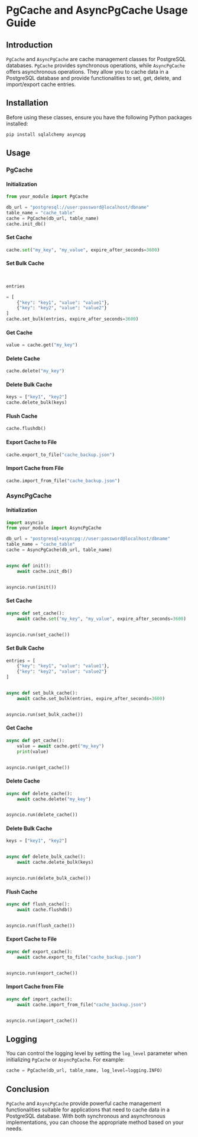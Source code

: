 # PgCache and AsyncPgCache Usage Guide

## Introduction

`PgCache` and `AsyncPgCache` are cache management classes for PostgreSQL databases. `PgCache` provides synchronous
operations, while `AsyncPgCache` offers asynchronous operations. They allow you to cache data in a PostgreSQL database
and provide functionalities to set, get, delete, and import/export cache entries.

## Installation

Before using these classes, ensure you have the following Python packages installed:

```bash
pip install sqlalchemy asyncpg
```

## Usage

### PgCache

#### Initialization

```python
from your_module import PgCache

db_url = "postgresql://user:password@localhost/dbname"
table_name = "cache_table"
cache = PgCache(db_url, table_name)
cache.init_db()
```

#### Set Cache

```python
cache.set("my_key", "my_value", expire_after_seconds=3600)
```

#### Set Bulk Cache

```python


entries

= [
    {"key": "key1", "value": "value1"},
    {"key": "key2", "value": "value2"}
]
cache.set_bulk(entries, expire_after_seconds=3600)
```

#### Get Cache

```python
value = cache.get("my_key")
```

#### Delete Cache

```python
cache.delete("my_key")
```

#### Delete Bulk Cache

```python
keys = ["key1", "key2"]
cache.delete_bulk(keys)
```

#### Flush Cache

```python
cache.flushdb()
```

#### Export Cache to File

```python
cache.export_to_file("cache_backup.json")
```

#### Import Cache from File

```python
cache.import_from_file("cache_backup.json")
```

### AsyncPgCache

#### Initialization

```python
import asyncio
from your_module import AsyncPgCache

db_url = "postgresql+asyncpg://user:password@localhost/dbname"
table_name = "cache_table"
cache = AsyncPgCache(db_url, table_name)


async def init():
    await cache.init_db()


asyncio.run(init())
```

#### Set Cache

```python
async def set_cache():
    await cache.set("my_key", "my_value", expire_after_seconds=3600)


asyncio.run(set_cache())
```

#### Set Bulk Cache

```python
entries = [
    {"key": "key1", "value": "value1"},
    {"key": "key2", "value": "value2"}
]


async def set_bulk_cache():
    await cache.set_bulk(entries, expire_after_seconds=3600)


asyncio.run(set_bulk_cache())
```

#### Get Cache

```python
async def get_cache():
    value = await cache.get("my_key")
    print(value)


asyncio.run(get_cache())
```

#### Delete Cache

```python
async def delete_cache():
    await cache.delete("my_key")


asyncio.run(delete_cache())
```

#### Delete Bulk Cache

```python
keys = ["key1", "key2"]


async def delete_bulk_cache():
    await cache.delete_bulk(keys)


asyncio.run(delete_bulk_cache())
```

#### Flush Cache

```python
async def flush_cache():
    await cache.flushdb()


asyncio.run(flush_cache())
```

#### Export Cache to File

```python
async def export_cache():
    await cache.export_to_file("cache_backup.json")


asyncio.run(export_cache())
```

#### Import Cache from File

```python
async def import_cache():
    await cache.import_from_file("cache_backup.json")


asyncio.run(import_cache())
```

## Logging

You can control the logging level by setting the `log_level` parameter when initializing `PgCache` or `AsyncPgCache`.
For example:

```python
cache = PgCache(db_url, table_name, log_level=logging.INFO)
```

## Conclusion

`PgCache` and `AsyncPgCache` provide powerful cache management functionalities suitable for applications that need to
cache data in a PostgreSQL database. With both synchronous and asynchronous implementations, you can choose the
appropriate method based on your needs.